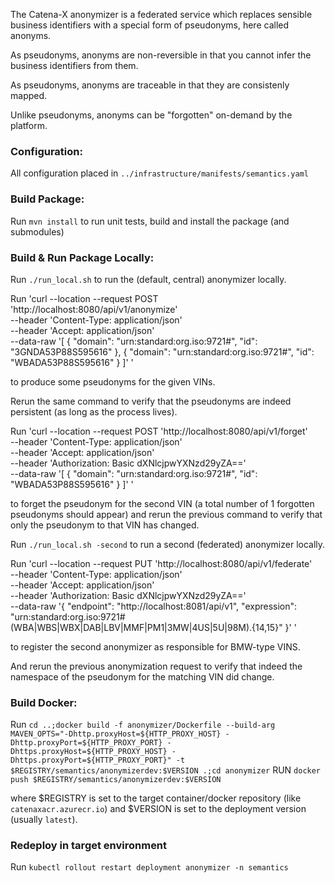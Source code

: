 <!---
Copyright (c) 2021-2022 T-Systems International GmbH (Catena-X Consortium)

See the AUTHORS file(s) distributed with this work for additional
information regarding authorship.

See the LICENSE file(s) distributed with this work for
additional information regarding license terms.
-->

The Catena-X anonymizer is a federated service which replaces sensible business identifiers with
a special form of pseudonyms, here called anonyms.

As pseudonyms, anonyms are non-reversible in that you cannot infer the business identifiers from them.

As pseudonyms, anonyms are traceable in that they are consistenly mapped.

Unlike pseudonyms, anonyms can be "forgotten" on-demand by the platform.

### Configuration:

All configuration placed in `../infrastructure/manifests/semantics.yaml`

### Build Package:

Run `mvn install` to run unit tests, build and install the package (and submodules)

### Build & Run Package Locally:

Run `./run_local.sh` to run the (default, central) anonymizer locally.

Run 'curl --location --request POST 'http://localhost:8080/api/v1/anonymize' \
--header 'Content-Type: application/json' \
--header 'Accept: application/json' \
--data-raw '[
{
"domain": "urn:standard:org.iso:9721#",
"id": "3GNDA53P88S595616"
},
{
"domain": "urn:standard:org.iso:9721#",
"id": "WBADA53P88S595616"
}
]'
'

to produce some pseudonyms for the given VINs.

Rerun the same command to verify that the pseudonyms are indeed persistent (as long as the process lives).

Run 'curl --location --request POST 'http://localhost:8080/api/v1/forget' \
--header 'Content-Type: application/json' \
--header 'Accept: application/json' \
--header 'Authorization: Basic dXNlcjpwYXNzd29yZA==' \
--data-raw '[
{
"domain": "urn:standard:org.iso:9721#",
"id": "WBADA53P88S595616"
}
]' 
'

to forget the pseudonym for the second VIN (a total number of 1 forgotten pseudonyms should appear) and rerun the previous command to verify that only
the pseudonym to that VIN has changed.

Run `./run_local.sh -second` to run a second (federated) anonymizer locally.

Run 'curl --location --request PUT 'http://localhost:8080/api/v1/federate' \
--header 'Content-Type: application/json' \
--header 'Accept: application/json' \
--header 'Authorization: Basic dXNlcjpwYXNzd29yZA==' \
--data-raw '{
"endpoint": "http://localhost:8081/api/v1",
"expression": "urn:standard:org.iso:9721#(WBA|WBS|WBX|DAB|LBV|MMF|PM1|3MW|4US|5U|98M).{14,15}"
}'
'

to register the second anonymizer as responsible for BMW-type VINS.

And rerun the previous anonymization request to verify that indeed the namespace of the pseudonym for the matching VIN did change.

### Build Docker:

Run `cd ..;docker build -f anonymizer/Dockerfile --build-arg MAVEN_OPTS="-Dhttp.proxyHost=${HTTP_PROXY_HOST} -Dhttp.proxyPort=${HTTP_PROXY_PORT} -Dhttps.proxyHost=${HTTP_PROXY_HOST} -Dhttps.proxyPort=${HTTP_PROXY_PORT}" -t $REGISTRY/semantics/anonymizerdev:$VERSION .;cd anonymizer`
RUN `docker push $REGISTRY/semantics/anonymizerdev:$VERSION`

where $REGISTRY is set to the target container/docker repository (like `catenaxacr.azurecr.io`) and $VERSION is set to the 
deployment version (usually `latest`).

### Redeploy in target environment

Run `kubectl rollout restart deployment anonymizer -n semantics`
